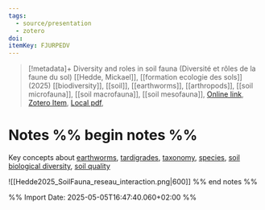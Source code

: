 ```yaml
---
tags:
  - source/presentation
  - zotero
doi: 
itemKey: FJURPEDV
---
```

>[!metadata]+
> Diversity and roles in soil fauna (Diversité et rôles de la faune du sol)
> [[Hedde, Mickael]], 
> [[formation ecologie des sols]] (2025)
> [[biodiversity]], [[soil]], [[earthworms]], [[arthropods]], [[soil microfauna]], [[soil macrofauna]], [[soil mesofauna]], 
> [Online link](), [Zotero Item](zotero://select/library/items/FJURPEDV), [Local pdf](file://C:/Users/aburg/Documents/references/zotero/storage/3L7BEGXS/Hedde_Diversiteroles.pdf), 

# Notes %% begin notes %%
Key concepts about [earthworms](app://obsidian.md/earthworms), [tardigrades](app://obsidian.md/tardigrades), [taxonomy](app://obsidian.md/taxonomy), [species](app://obsidian.md/species), [soil biological diversity](app://obsidian.md/soil%20biological%20diversity), [soil quality](app://obsidian.md/soil%20quality)

![[Hedde2025_SoilFauna_reseau_interaction.png|600]]
%% end notes %%




%% Import Date: 2025-05-05T16:47:40.060+02:00 %%
